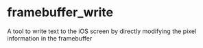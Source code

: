 # framebuffer_write
A tool to write text to the iOS screen by directly modifying the pixel information in the framebuffer
